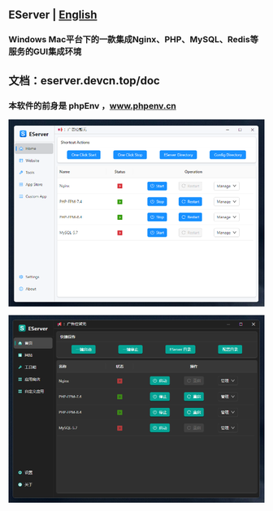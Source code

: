 ## EServer | [English](https://github.com/xianyunleo/EServer/blob/master/README.md)
### Windows Mac平台下的一款集成Nginx、PHP、MySQL、Redis等服务的GUI集成环境

## 文档：eserver.devcn.top/doc

### 本软件的前身是 phpEnv ，www.phpenv.cn
![app](https://github.com/xianyunleo/EServer/raw/master/screenshots/app-en.png)

![界面](https://github.com/xianyunleo/EServer/raw/master/screenshots/app.png)
